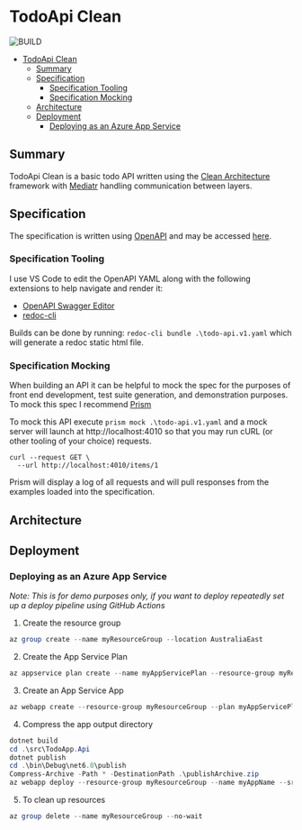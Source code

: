 # TodoApi Clean

![BUILD](https://github.com/keith-marchant/todo-api-clean/actions/workflows/build.yml/badge.svg)

- [TodoApi Clean](#todoapi-clean)
  - [Summary](#summary)
  - [Specification](#specification)
    - [Specification Tooling](#specification-tooling)
    - [Specification Mocking](#specification-mocking)
  - [Architecture](#architecture)
  - [Deployment](#deployment)
    - [Deploying as an Azure App Service](#deploying-as-an-azure-app-service)

## Summary

TodoApi Clean is a basic todo API written using the [Clean Architecture](https://blog.cleancoder.com/uncle-bob/2012/08/13/the-clean-architecture.html) framework with [Mediatr](https://github.com/jbogard/MediatR) handling communication between layers.

## Specification

The specification is written using [OpenAPI](https://swagger.io/specification/) and may be accessed [here](./spec/todo-api.v1.yaml).

### Specification Tooling

I use VS Code to edit the OpenAPI YAML along with the following extensions to help navigate and render it:
- [OpenAPI Swagger Editor](https://github.com/42Crunch/vscode-openapi)
- [redoc-cli](https://github.com/Redocly/redoc)

Builds can be done by running: `redoc-cli bundle .\todo-api.v1.yaml` which will generate a redoc static html file. 

### Specification Mocking

When building an API it can be helpful to mock the spec for the purposes of front end development, test suite generation, and demonstration purposes. To mock this spec I recommend [Prism](https://meta.stoplight.io/docs/prism/ZG9jOjky-installation)

To mock this API execute `prism mock .\todo-api.v1.yaml` and a mock server will launch at http://localhost:4010 so that you may run cURL (or other tooling of your choice) requests.

```
curl --request GET \
  --url http://localhost:4010/items/1
```

Prism will display a log of all requests and will pull responses from the examples loaded into the specification.

## Architecture

## Deployment

### Deploying as an Azure App Service

*Note: This is for demo purposes only, if you want to deploy repeatedly set up a deploy pipeline using GitHub Actions*

1. Create the resource group

```PowerShell
az group create --name myResourceGroup --location AustraliaEast
```

2. Create the App Service Plan

```PowerShell
az appservice plan create --name myAppServicePlan --resource-group myResourceGroup --sku B1
```

3. Create an App Service App

```PowerShell
az webapp create --resource-group myResourceGroup --plan myAppServicePlan --name myAppName
```

4. Compress the app output directory

```PowerShell
dotnet build
cd .\src\TodoApp.Api
dotnet publish
cd .\bin\Debug\net6.0\publish
Compress-Archive -Path * -DestinationPath .\publishArchive.zip
az webapp deploy --resource-group myResourceGroup --name myAppName --src-path .\publishArchive.zip 
```

5. To clean up resources

```PowerShell
az group delete --name myResourceGroup --no-wait
```
